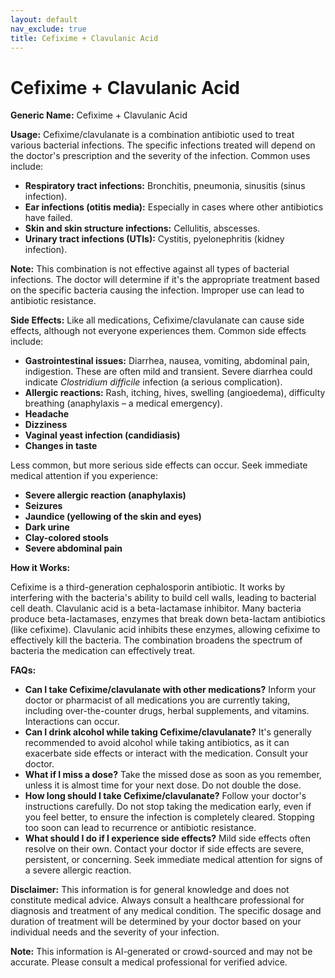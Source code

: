 ```yaml
---
layout: default
nav_exclude: true
title: Cefixime + Clavulanic Acid
---
```


# Cefixime + Clavulanic Acid

**Generic Name:** Cefixime + Clavulanic Acid

**Usage:**  Cefixime/clavulanate is a combination antibiotic used to treat various bacterial infections.  The specific infections treated will depend on the doctor's prescription and the severity of the infection. Common uses include:

* **Respiratory tract infections:**  Bronchitis, pneumonia, sinusitis (sinus infection).
* **Ear infections (otitis media):**  Especially in cases where other antibiotics have failed.
* **Skin and skin structure infections:**  Cellulitis, abscesses.
* **Urinary tract infections (UTIs):**  Cystitis, pyelonephritis (kidney infection).

**Note:** This combination is not effective against all types of bacterial infections.  The doctor will determine if it's the appropriate treatment based on the specific bacteria causing the infection.  Improper use can lead to antibiotic resistance.

**Side Effects:** Like all medications, Cefixime/clavulanate can cause side effects, although not everyone experiences them.  Common side effects include:

* **Gastrointestinal issues:** Diarrhea, nausea, vomiting, abdominal pain, indigestion.  These are often mild and transient.  Severe diarrhea could indicate *Clostridium difficile* infection (a serious complication).
* **Allergic reactions:** Rash, itching, hives, swelling (angioedema), difficulty breathing (anaphylaxis – a medical emergency).
* **Headache**
* **Dizziness**
* **Vaginal yeast infection (candidiasis)**
* **Changes in taste**


Less common, but more serious side effects can occur.  Seek immediate medical attention if you experience:

* **Severe allergic reaction (anaphylaxis)**
* **Seizures**
* **Jaundice (yellowing of the skin and eyes)**
* **Dark urine**
* **Clay-colored stools**
* **Severe abdominal pain**


**How it Works:**

Cefixime is a third-generation cephalosporin antibiotic. It works by interfering with the bacteria's ability to build cell walls, leading to bacterial cell death. Clavulanic acid is a beta-lactamase inhibitor.  Many bacteria produce beta-lactamases, enzymes that break down beta-lactam antibiotics (like cefixime). Clavulanic acid inhibits these enzymes, allowing cefixime to effectively kill the bacteria.  The combination broadens the spectrum of bacteria the medication can effectively treat.


**FAQs:**

* **Can I take Cefixime/clavulanate with other medications?**  Inform your doctor or pharmacist of all medications you are currently taking, including over-the-counter drugs, herbal supplements, and vitamins.  Interactions can occur.
* **Can I drink alcohol while taking Cefixime/clavulanate?**  It's generally recommended to avoid alcohol while taking antibiotics, as it can exacerbate side effects or interact with the medication. Consult your doctor.
* **What if I miss a dose?** Take the missed dose as soon as you remember, unless it is almost time for your next dose. Do not double the dose.
* **How long should I take Cefixime/clavulanate?**  Follow your doctor's instructions carefully.  Do not stop taking the medication early, even if you feel better, to ensure the infection is completely cleared. Stopping too soon can lead to recurrence or antibiotic resistance.
* **What should I do if I experience side effects?**  Mild side effects often resolve on their own.  Contact your doctor if side effects are severe, persistent, or concerning.  Seek immediate medical attention for signs of a severe allergic reaction.


**Disclaimer:** This information is for general knowledge and does not constitute medical advice.  Always consult a healthcare professional for diagnosis and treatment of any medical condition.  The specific dosage and duration of treatment will be determined by your doctor based on your individual needs and the severity of your infection.


**Note:** This information is AI-generated or crowd-sourced and may not be accurate. Please consult a medical professional for verified advice.